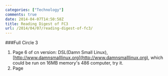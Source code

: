 ```yaml
---
categories: ["Technology"]
comments: true
date: 2014-04-07T14:50:58Z
title: Reading Digest of FC3
url: /2014/04/07/reading-digest-of-fc3/
---
```


###Full Circle 3
1. Page 6 of cn version: DSL(Damn Small Linux), [http://www.damnsmalllinux.org](http://www.damnsmalllinux.org), which could be run on 16MB memory's 486 computer, try it.    
2. Page 
